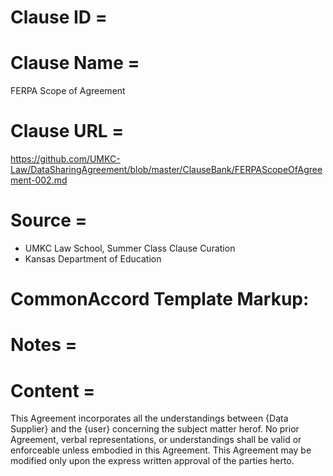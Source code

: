 # Clause ID = 


# Clause Name = 
FERPA Scope of Agreement
# Clause URL = 
https://github.com/UMKC-Law/DataSharingAgreement/blob/master/ClauseBank/FERPAScopeOfAgreement-002.md
# Source = 
* UMKC Law School, Summer Class Clause Curation
* Kansas Department of Education 

# CommonAccord Template Markup:   

# Notes = 

# Content = 
This Agreement incorporates all the understandings between {Data Supplier} and the {user} concerning the subject matter herof. No prior Agreement, verbal representations, or understandings shall be valid or enforceable unless embodied in this Agreement. This Agreement may be modified only upon the express written approval of the parties herto.
